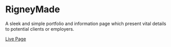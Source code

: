 # RigneyMade

A sleek and simple portfolio and information page which present vital details to potential clients or employers.

[Live Page](https://www.rigneymade.com) 
